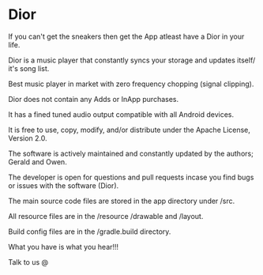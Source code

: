 # Dior
If you can't get the sneakers then get the App atleast have a Dior in your life.

Dior is a music player that constantly syncs your storage and updates itself/ it's song list.


Best music player in market with zero frequency chopping (signal clipping).


Dior does not contain any Adds or InApp purchases.
 

It has a fined tuned audio output compatible with all Android devices.


It is free to use, copy, modify, and/or distribute under the Apache License, Version    2.0.


The software is actively maintained and constantly updated by the authors; Gerald and Owen.


The developer is open for questions and pull requests incase you find bugs or issues with the software (Dior).


The main source code files are stored in the app directory under /src.


All resource files are in the /resource /drawable and /layout.


Build config files are in the /gradle.build directory.


What you have is what you hear!!!


Talk to us @ 
